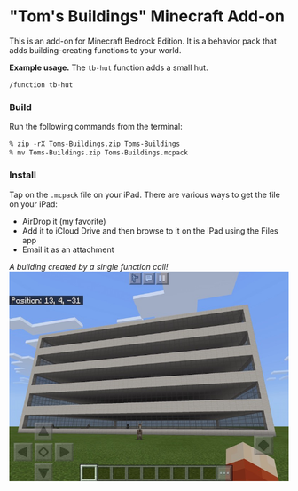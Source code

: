 # "Tom's Buildings" Minecraft Add-on
This is an add-on for Minecraft Bedrock Edition. It is a behavior pack that adds building-creating functions to your world.

**Example usage.** The `tb-hut` function adds a small hut.
```
/function tb-hut
```

### Build
Run the following commands from the terminal:
```
% zip -rX Toms-Buildings.zip Toms-Buildings
% mv Toms-Buildings.zip Toms-Buildings.mcpack

```

### Install
Tap on the `.mcpack` file on your iPad.  There are various ways to get the file on your iPad:
- AirDrop it (my favorite)
- Add it to iCloud Drive and then browse to it on the iPad using the Files app
- Email it as an attachment

_A building created by a single function call!_
![Example building](screenshot-building.jpeg)